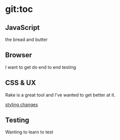 # git:toc 

## JavaScript 

the bread and butter 

## Browser 

I want to get do end to end testing 

## CSS & UX 

Rake is a great tool and I've wanted to get better at it. 

[styling changes](https://github.com/woodall/HashPageMe/commit/0207a9d)

## Testing 

Wanting to learn to test 

